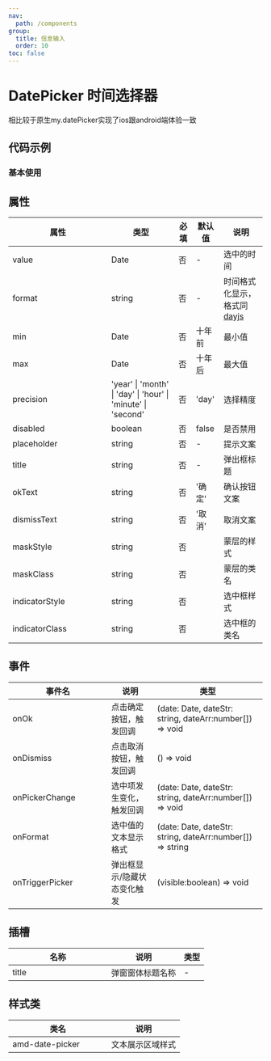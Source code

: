 ```yaml
---
nav:
  path: /components
group:
  title: 信息输入
  order: 10
toc: false
---
```

# DatePicker 时间选择器
相比较于原生my.datePicker实现了ios跟android端体验一致
## 代码示例
### 基本使用
<code src='../../demo/pages/DatePicker'></code>



## 属性
| 属性 | 类型 | 必填 | 默认值 | 说明 |
| -----|-----|-----|-----|----- |
| value | Date | 否 | - | 选中的时间 |
| format | string | 否 | - | 时间格式化显示，格式同[dayjs](https://day.js.org/docs/zh-CN/display/format)|
| min | Date | 否 | 十年前 | 最小值 |
| max | Date | 否 | 十年后 | 最大值 |
| precision | 'year' &verbar; 'month' &verbar; 'day' &verbar; 'hour' &verbar; 'minute' &verbar; 'second' | 否 | 'day' | 选择精度 |
| disabled | boolean | 否 | false | 是否禁用 |
| placeholder | string | 否 | - | 提示文案 |
| title | string | 否 | - | 弹出框标题 |
| okText | string | 否 | '确定' | 确认按钮文案 |
| dismissText | string | 否 | '取消' | 取消文案 |
| maskStyle | string | 否 | | 蒙层的样式 |
| maskClass | string | 否 |  | 蒙层的类名 |
| indicatorStyle | string | 否 |  | 选中框样式 |
| indicatorClass | string | 否 |  | 	选中框的类名 |

## 事件
| 事件名 | 说明 | 类型 |
| -----|-----|-----|
| onOk | 点击确定按钮，触发回调 | (date: Date, dateStr: string, dateArr:number[]) => void |
| onDismiss | 点击取消按钮，触发回调 | () => void |
| onPickerChange | 选中项发生变化，触发回调 | (date: Date, dateStr: string, dateArr:number[]) => void |
| onFormat | 选中值的文本显示格式 | (date: Date, dateStr: string, dateArr:number[]) => string |
| onTriggerPicker | 弹出框显示/隐藏状态变化触发 | (visible:boolean) => void |

## 插槽
| 名称 | 说明 | 类型 |
| -----|-----|-----|
| title | 弹窗窗体标题名称 |  - |

## 样式类
| 类名 | 说明 |
| -----|-----|
| amd-date-picker | 文本展示区域样式 |


<style> 
table th:first-of-type { width: 180px; }
.__dumi-default-layout-content article table:first-of-type th:nth-of-type(2) {
    width: 140px;
}
.__dumi-default-layout-content article table:first-of-type th:nth-of-type(3) {
    width: 30px;
}
.__dumi-default-layout-content article table:first-of-type th:nth-of-type(4) {
    width: 50px;
}

</style> 